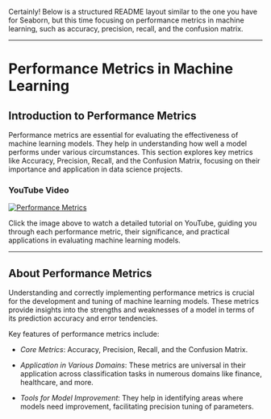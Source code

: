 Certainly! Below is a structured README layout similar to the one you have for Seaborn, but this time focusing on performance metrics in machine learning, such as accuracy, precision, recall, and the confusion matrix.

---

# Performance Metrics in Machine Learning

## Introduction to Performance Metrics

Performance metrics are essential for evaluating the effectiveness of machine learning models. They help in understanding how well a model performs under various circumstances. This section explores key metrics like Accuracy, Precision, Recall, and the Confusion Matrix, focusing on their importance and application in data science projects.

### YouTube Video

[![Performance Metrics](https://github.com/codenihar/ml/assets/92837458/591feb85-0680-4bde-b506-e9d84d23871d)](https://youtu.be/9RcLm5H5-Xw)

Click the image above to watch a detailed tutorial on YouTube, guiding you through each performance metric, their significance, and practical applications in evaluating machine learning models.

---

## About Performance Metrics

Understanding and correctly implementing performance metrics is crucial for the development and tuning of machine learning models. These metrics provide insights into the strengths and weaknesses of a model in terms of its prediction accuracy and error tendencies.

Key features of performance metrics include:

- *Core Metrics*: Accuracy, Precision, Recall, and the Confusion Matrix.
  
- *Application in Various Domains*: These metrics are universal in their application across classification tasks in numerous domains like finance, healthcare, and more.
  
- *Tools for Model Improvement*: They help in identifying areas where models need improvement, facilitating precision tuning of parameters.
  